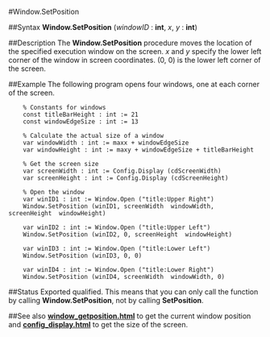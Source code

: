 
#Window.SetPosition

##Syntax
**Window.SetPosition** (*windowID* : **int**, *x*, *y* : **int**)



##Description
The **Window.SetPosition** procedure moves the location of the specified execution window on the screen. *x* and *y* specify the lower left corner of the window in screen coordinates.  (0, 0) is the lower left corner of the screen.



##Example
The following program opens four windows, one at each corner of the screen.


        % Constants for windows
        const titleBarHeight : int := 21
        const windowEdgeSize : int := 13
        
        % Calculate the actual size of a window
        var windowWidth : int := maxx + windowEdgeSize
        var windowHeight : int := maxy + windowEdgeSize + titleBarHeight
        
        % Get the screen size
        var screenWidth : int := Config.Display (cdScreenWidth)
        var screenHeight : int := Config.Display (cdScreenHeight)
        
        % Open the window
        var winID1 : int := Window.Open ("title:Upper Right")
        Window.SetPosition (winID1, screenWidth  windowWidth,                   screenHeight  windowHeight)
        
        var winID2 : int := Window.Open ("title:Upper Left")
        Window.SetPosition (winID2, 0, screenHeight  windowHeight)
        
        var winID3 : int := Window.Open ("title:Lower Left")
        Window.SetPosition (winID3, 0, 0)
        
        var winID4 : int := Window.Open ("title:Lower Right")
        Window.SetPosition (winID4, screenWidth  windowWidth, 0)
        
##Status
Exported qualified.
This means that you can only call the function by calling **Window.SetPosition**, not by calling **SetPosition**.



##See also
**[window_getposition.html](Window.GetPosition)** to get the current window position and **[config_display.html](Config.Display)** to get the size of the screen.


